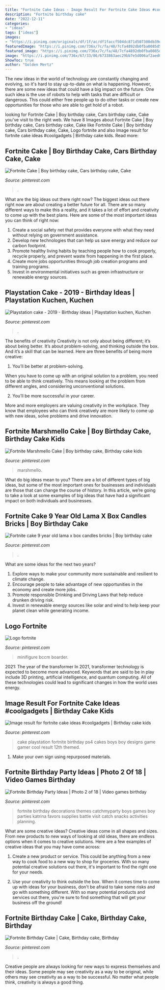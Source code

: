 ```yaml
---
title: "Fortnite Cake Ideas - Image Result For Fortnite Cake Ideas #coolgadgets"
description: "Fortnite birthday cake"
date: "2022-12-11"
categories:
- "ideas"
tags: ["ideas"]
images:
- "https://i.pinimg.com/originals/df/1f/ac/df1faccf504dc871d507300db39e6cec.jpg"
featuredImage: "https://i.pinimg.com/736x/7c/fa/48/7cfa4892db0fba0085d59ba73807ad69.jpg"
featured_image: "https://i.pinimg.com/736x/7c/fa/48/7cfa4892db0fba0085d59ba73807ad69.jpg"
image: "https://i.pinimg.com/736x/67/33/86/6733863aec29bb7e5d006af2aed0bb92.jpg"
ShowToc: true
author: "Golden Mertz"
---
```



The new ideas in the world of technology are constantly changing and evolving, so it's hard to stay up-to-date on what is happening. However, there are some new ideas that could have a big impact on the future. One such idea is the use of robots to help with tasks that are difficult or dangerous. This could either free people up to do other tasks or create new opportunities for those who are able to get hold of a robot.

	

		
looking for Fortnite Cake | Boy birthday cake, Cars birthday cake, Cake you've visit to the right web. We have 8 Images about Fortnite Cake | Boy birthday cake, Cars birthday cake, Cake like Fortnite Cake | Boy birthday cake, Cars birthday cake, Cake, Logo fortnite and also Image result for fortnite cake ideas #coolgadgets | Birthday cake kids. Read more:
		
    
## Fortnite Cake | Boy Birthday Cake, Cars Birthday Cake, Cake

<img loading=lazy src="https://i.pinimg.com/736x/ae/a2/87/aea287655bc3cdab773340f2118c78e5.jpg" onerror="this.onerror=null;this.src='https://tse3.mm.bing.net/th?id=OIP.cuAM0r70W3E6JIxT81kjkwHaJ3&amp;pid=15.1';" alt="Fortnite Cake | Boy birthday cake, Cars birthday cake, Cake">

_Source: pinterest.com_

>. 

	

What are the big ideas out there right now?
The biggest ideas out there right now are about creating a better future for all. There are so many different ways to make this a reality, and it takes a lot of effort and creativity to come up with the best plans. Here are some of the most important ideas you can think of right now:
1. Create a social safety net that provides everyone with what they need without relying on government assistance.
2. Develop new technologies that can help us save energy and reduce our carbon footprint. 
3. Promote healthy living habits by teaching people how to cook properly, recycle properly, and prevent waste from happening in the first place. 
4. Create more jobs opportunities through job creation programs and training programs. 
5. Invest in environmental initiatives such as green infrastructure or renewable energy sources.

    
## Playstation Cake - 2019 - Birthday Ideas | Playstation Kuchen, Kuchen

<img loading=lazy src="https://i.pinimg.com/736x/f1/48/e9/f148e95fe17d2a81e8dcc6febadfa137.jpg" onerror="this.onerror=null;this.src='https://tse2.mm.bing.net/th?id=OIP.asLb8dUgWXDqk4tXE38M0wHaNK&amp;pid=15.1';" alt="Playstation cake - 2019 - Birthday ideas | Playstation kuchen, Kuchen">

_Source: pinterest.com_

>. 

	

The benefits of creativity
Creativity is not only about being different; it’s about being better. It’s about problem-solving, and thinking outside the box. And it’s a skill that can be learned. Here are three benefits of being more creative:
1. You’ll be better at problem-solving.

When you have to come up with an original solution to a problem, you need to be able to think creatively. This means looking at the problem from different angles, and considering unconventional solutions.

2. You’ll be more successful in your career.

More and more employers are valuing creativity in the workplace. They know that employees who can think creatively are more likely to come up with new ideas, solve problems and drive innovation.

    
## Fortnite Marshmello Cake | Boy Birthday Cake, Birthday Cake Kids

<img loading=lazy src="https://i.pinimg.com/736x/de/56/b2/de56b2c753136bfc89cfb86159c4cc6a.jpg" onerror="this.onerror=null;this.src='https://tse2.mm.bing.net/th?id=OIP.H8VQGi_NQAr9dxa8-MY-NQHaJQ&amp;pid=15.1';" alt="Fortnite Marshmello Cake | Boy birthday cake, Birthday cake kids">

_Source: pinterest.com_

>marshmello. 

	

What do big ideas mean to you?
There are a lot of different types of big ideas, but some of the most important ones for businesses and individuals are those that can change the course of history. In this article, we’re going to take a look at some examples of big ideas that have had a significant impact on both individuals and businesses.

    
## Fortnite Cake 9 Year Old Lama X Box Candles Bricks | Boy Birthday Cake

<img loading=lazy src="https://i.pinimg.com/736x/97/35/8d/97358db4d918f5c7925f40cbd7a5f85f.jpg" onerror="this.onerror=null;this.src='https://tse4.mm.bing.net/th?id=OIP.GOVKnTo34_0ye0Jv-cMClwHaJ3&amp;pid=15.1';" alt="Fortnite cake 9 year old lama x box candles bricks | Boy birthday cake">

_Source: pinterest.com_

>. 

	

What are some ideas for the next two years?
1. Explore ways to make your community more sustainable and resilient to climate change.
2. Encourage people to take advantage of new opportunities in the economy and create more jobs.
3. Promote responsible Drinking and Driving Laws that help reduce drunken driving risk.
4. Invest in renewable energy sources like solar and wind to help keep your planet clean while generating income.

    
## Logo Fortnite

<img loading=lazy src="https://i.pinimg.com/736x/7c/fa/48/7cfa4892db0fba0085d59ba73807ad69.jpg" onerror="this.onerror=null;this.src='https://tse4.mm.bing.net/th?id=OIP.O9xBOp47xkviUtMIXBnEAgHaJP&amp;pid=15.1';" alt="Logo fortnite">

_Source: pinterest.com_

>minifigure bccm boarder. 

	

2021: The year of the transformer
In 2021, transformer technology is expected to become more advanced. Keywords that are said to be in play include 3D printing, artificial intelligence, and quantum computing. All of these technologies could lead to significant changes in how the world uses energy.

    
## Image Result For Fortnite Cake Ideas #coolgadgets | Birthday Cake Kids

<img loading=lazy src="https://i.pinimg.com/originals/df/1f/ac/df1faccf504dc871d507300db39e6cec.jpg" onerror="this.onerror=null;this.src='https://tse2.mm.bing.net/th?id=OIP.0I4LZ1-S0fkmOB4ceqM0JQHaJQ&amp;pid=15.1';" alt="Image result for fortnite cake ideas #coolgadgets | Birthday cake kids">

_Source: pinterest.com_

>cake playstation fortnite birthday ps4 cakes boys boy designs game gamer cool result 12th themed. 

	

1. Make your own sign using repurposed materials.

    
## Fortnite Birthday Party Ideas | Photo 2 Of 18 | Video Games Birthday

<img loading=lazy src="https://i.pinimg.com/736x/67/33/86/6733863aec29bb7e5d006af2aed0bb92.jpg" onerror="this.onerror=null;this.src='https://tse1.mm.bing.net/th?id=OIP.UyW_H-zjvK4OlV746JEQKQHaJ3&amp;pid=15.1';" alt="Fortnite Birthday Party Ideas | Photo 2 of 18 | Video games birthday">

_Source: pinterest.com_

>fortnite birthday decorations themes catchmyparty boys games boy parties katrina favors supplies battle visit catch snacks activities planning. 

	

What are some creative ideas?
Creative ideas come in all shapes and sizes. From new products to new ways of looking at old ideas, there are endless options when it comes to creative solutions. Here are a few examples of creative ideas that you may have come across: 
1. Create a new product or service. This could be anything from a new way to cook food to a new way to shop for groceries. With so many potential creative solutions out there, it's important to find the right one for your needs. 

2. Use your creativity to think outside the box. When it comes time to come up with ideas for your business, don't be afraid to take some risks and go with something different. With so many potential products and services out there, you're sure to find something that will get your business off the ground! 


    
## Fortnite Birthday Cake | Cake, Birthday Cake, Birthday

<img loading=lazy src="https://i.pinimg.com/originals/ae/a9/ca/aea9caceec977e0e3576809da099e696.jpg" onerror="this.onerror=null;this.src='https://tse2.mm.bing.net/th?id=OIP.vftL0K5D7stvaFtm9kMtkgHaJ4&amp;pid=15.1';" alt="Fortnite Birthday Cake | Cake, Birthday cake, Birthday">

_Source: pinterest.com_

>. 

	

Creative people are always looking for new ways to express themselves and their ideas. Some people may see creativity as a way to be original, while others may see creativity as a way to be successful. No matter what people think, creativity is always a good thing.

